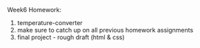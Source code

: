 Week6 Homework:

1. temperature-converter
2. make sure to catch up on all previous homework assignments
3. final project - rough draft (html & css)
